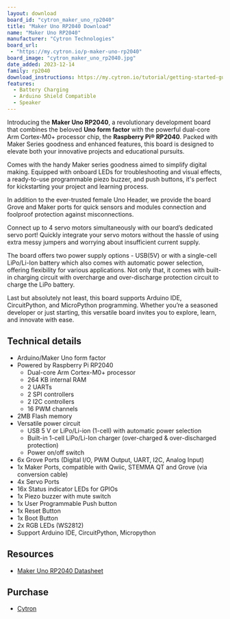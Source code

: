 ```yaml
---
layout: download
board_id: "cytron_maker_uno_rp2040"
title: "Maker Uno RP2040 Download"
name: "Maker Uno RP2040"
manufacturer: "Cytron Technologies"
board_url:
 - "https://my.cytron.io/p-maker-uno-rp2040"
board_image: "cytron_maker_uno_rp2040.jpg"
date_added: 2023-12-14
family: rp2040
download_instructions: https://my.cytron.io/tutorial/getting-started-guide-with-maker-uno-rp2040-circuitpython
features:
  - Battery Charging
  - Arduino Shield Compatible
  - Speaker
---
```


Introducing the **Maker Uno RP2040**, a revolutionary development board that combines the beloved **Uno form factor** with the powerful dual-core Arm Cortex-M0+ processor chip, the **Raspberry Pi® RP2040**. Packed with Maker Series goodness and enhanced features, this board is designed to elevate both your innovative projects and educational pursuits.

Comes with the handy Maker series goodness aimed to simplify digital making. Equipped with onboard LEDs for troubleshooting and visual effects, a ready-to-use programmable piezo buzzer, and push buttons, it's perfect for kickstarting your project and learning process.

In addition to the ever-trusted female Uno Header, we provide the board Grove and Maker ports for quick sensors and modules connection and foolproof protection against misconnections.

Connect up to 4 servo motors simultaneously with our board’s dedicated servo port! Quickly integrate your servo motors without the hassle of using extra messy jumpers and worrying about insufficient current supply.

The board offers two power supply options - USB(5V) or with a single-cell LiPo/Li-Ion battery which also comes with automatic power selection, offering flexibility for various applications. Not only that, it comes with built-in charging circuit with overcharge and over-discharge protection circuit to charge the LiPo battery.

Last but absolutely not least, this board supports Arduino IDE, CircuitPython, and MicroPython programming. Whether you’re a seasoned developer or just starting, this versatile board invites you to explore, learn, and innovate with ease.

## Technical details

- Arduino/Maker Uno form factor
- Powered by Raspberry Pi RP2040
  - Dual-core Arm Cortex-M0+ processor
  - 264 KB internal RAM
  - 2 UARTs
  - 2 SPI controllers
  - 2 I2C controllers
  - 16 PWM channels
- 2MB Flash memory
- Versatile power circuit
  - USB 5 V or LiPo/Li-ion (1-cell) with automatic power selection
  - Built-in 1-cell LiPo/Li-Ion charger (over-charged & over-discharged protection)
  - Power on/off switch
- 6x Grove Ports (Digital I/O, PWM Output, UART, I2C, Analog Input)
- 1x Maker Ports, compatible with Qwiic, STEMMA QT and Grove (via conversion cable)
- 4x Servo Ports
- 16x Status indicator LEDs for GPIOs
- 1x Piezo buzzer with mute switch
- 1x User Programmable Push button
- 1x Reset Button
- 1x Boot Button
- 2x RGB LEDs (WS2812)
- Support Arduino IDE, CircuitPython, Micropython

## Resources

- [Maker Uno RP2040 Datasheet](https://docs.google.com/document/d/16RTRPaV0Xaqg3xKwM89iMkXrDB8T_pBjCKYHOadv_Z4/edit)

## Purchase

* [Cytron](https://my.cytron.io/p-maker-uno-rp2040)
